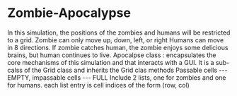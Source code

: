# Zombie-Apocalypse
In this simulation, the positions of the zombies and humans will be restricted to a grid.
Zombie can only move up, down, left, or right
Humans can move in 8 directions.
 If zombie catches human, the zombie enjoys some delicious brains, but human continues to live.
Apocalpse class : encapsulates the core mechanisms of this simulation and that interacts with a GUI.
It is a sub-calss of the Grid class and inherits the Grid clas methods
  Passable cells --- EMPTY, impassable cells --- FULL
   Include 2 lists, one for zombies and one for humans.
    each list entry is cell indices of the form (row, col)
